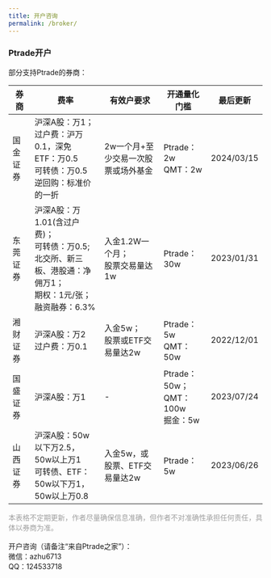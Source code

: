 ```yaml
---
title: 开户咨询
permalink: /broker/
---
```


### Ptrade开户
<p>部分支持Ptrade的券商：</p>
<table>
<thead>
<tr>
<th>券商</th>
<th>费率</th>
<th>有效户要求</th>
<th>开通量化门槛</th>
<th>最后更新</th>
</tr>
</thead>
<tbody>
<tr>
<td>国金证券</td>
<td>沪深A股：万1；<br>过户费：沪万0.1，深免<br>ETF：万0.5<br>可转债：万0.5<br>逆回购：标准价的一折</td>
<td>2w一个月+至少交易一次股票或场外基金</td>
<td>Ptrade：2w<br>QMT：2w</td>
<td>2024/03/15</td>
</tr>
<tr>
<td>东莞证券</td>
<td>沪深A股：万1.01(含过户费)；<br>可转债：万0.5;<br>北交所、新三板、港股通：净佣万1；<br>期权：1元/张；<br>融资融券：6.3%<br></td>
<td>入金1.2W一个月；<br>股票交易量达1w</td>
<td>Ptrade：30w</td>
<td>2023/01/31</td>
</tr>
<tr>
<td>湘财证券</td>
<td>沪深A股：万2<br>过户费：万0.1<br></td>
<td>入金5w；<br>股票或ETF交易量达2w</td>
<td>Ptrade：5w<br>QMT：50w</td>
<td>2022/12/01</td>
</tr>
<tr>
<td>国盛证券</td>
<td>沪深A股：万1</td>
<td>-</td>
<td>Ptrade：50w；<br>QMT：100w<br>掘金：5w</td>
<td>2023/07/24</td>
</tr>
<tr>
<td>山西证券</td>
<td>沪深A股：50w以下万2.5，50w以上万1<br>可转债、ETF：50w以下万1，50w以上万0.8<br></td>
<td>入金5w，或股票、ETF交易量达2w</td>
<td>Ptrade：5w</td>
<td>2023/06/26</td>
</tr>
</tbody>
</table>
<p><font color="#9e9e9e">本表格不定期更新，作者尽量确保信息准确，但作者不对准确性承担任何责任，具体以券商为准。</font>
<br>
<br>
开户咨询（请备注“来自Ptrade之家”）：<br>
微信：azhu6713<br>
QQ：124533718<br>

